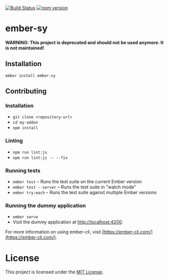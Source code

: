 [![Build Status](https://travis-ci.org/adfinis-sygroup/ember-sy.svg?branch=master)](https://travis-ci.org/adfinis-sygroup/adsycc)
[![npm version](https://badge.fury.io/js/ember-sy.svg)](https://badge.fury.io/js/ember-sy)

# ember-sy

**WARNING: This project is deprecated and should not be used anymore. It is not maintained!**

## Installation

```
ember install ember-sy
```

## Contributing

### Installation

* `git clone <repository-url>`
* `cd my-addon`
* `npm install`

### Linting

* `npm run lint:js`
* `npm run lint:js -- --fix`

### Running tests

* `ember test` – Runs the test suite on the current Ember version
* `ember test --server` – Runs the test suite in "watch mode"
* `ember try:each` – Runs the test suite against multiple Ember versions

### Running the dummy application

* `ember serve`
* Visit the dummy application at [http://localhost:4200](http://localhost:4200).

For more information on using ember-cli, visit [https://ember-cli.com/](https://ember-cli.com/).

# License

This project is licensed under the [MIT License](LICENSE.md).
